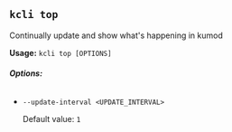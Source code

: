 ## `kcli top`

Continually update and show what's happening in kumod

**Usage:** `kcli top [OPTIONS]`

###### **Options:**

* `--update-interval <UPDATE_INTERVAL>`

  Default value: `1`



